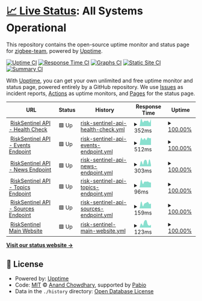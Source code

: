 # [📈 Live Status](https://status.risksentinel.com): <!--live status--> **All Systems Operational**

This repository contains the open-source uptime monitor and status page for [zigbee-team](https://status.risksentinel.com), powered by [Upptime](https://github.com/upptime/upptime).

[![Uptime CI](https://github.com/zigbee-team/risksentinel-status/workflows/Uptime%20CI/badge.svg)](https://github.com/zigbee-team/risksentinel-status/actions?query=workflow%3A%22Uptime+CI%22)
[![Response Time CI](https://github.com/zigbee-team/risksentinel-status/workflows/Response%20Time%20CI/badge.svg)](https://github.com/zigbee-team/risksentinel-status/actions?query=workflow%3A%22Response+Time+CI%22)
[![Graphs CI](https://github.com/zigbee-team/risksentinel-status/workflows/Graphs%20CI/badge.svg)](https://github.com/zigbee-team/risksentinel-status/actions?query=workflow%3A%22Graphs+CI%22)
[![Static Site CI](https://github.com/zigbee-team/risksentinel-status/workflows/Static%20Site%20CI/badge.svg)](https://github.com/zigbee-team/risksentinel-status/actions?query=workflow%3A%22Static+Site+CI%22)
[![Summary CI](https://github.com/zigbee-team/risksentinel-status/workflows/Summary%20CI/badge.svg)](https://github.com/zigbee-team/risksentinel-status/actions?query=workflow%3A%22Summary+CI%22)

With [Upptime](https://upptime.js.org), you can get your own unlimited and free uptime monitor and status page, powered entirely by a GitHub repository. We use [Issues](https://github.com/zigbee-team/risksentinel-status/issues) as incident reports, [Actions](https://github.com/zigbee-team/risksentinel-status/actions) as uptime monitors, and [Pages](https://status.risksentinel.com) for the status page.

<!--start: status pages-->
<!-- This summary is generated by Upptime (https://github.com/upptime/upptime) -->
<!-- Do not edit this manually, your changes will be overwritten -->
<!-- prettier-ignore -->
| URL | Status | History | Response Time | Uptime |
| --- | ------ | ------- | ------------- | ------ |
| <img alt="" src="https://icons.duckduckgo.com/ip3/risksentinel.ai.ico" height="13"> [RiskSentinel API - Health Check](https://risksentinel.ai/health) | 🟩 Up | [risk-sentinel-api-health-check.yml](https://github.com/zigbee-team/risksentinel-status/commits/HEAD/history/risk-sentinel-api-health-check.yml) | <details><summary><img alt="Response time graph" src="./graphs/risk-sentinel-api-health-check/response-time-week.png" height="20"> 352ms</summary><br><a href="https://status.risksentinel.ai/history/risk-sentinel-api-health-check"><img alt="Response time 302" src="https://img.shields.io/endpoint?url=https%3A%2F%2Fraw.githubusercontent.com%2Fzigbee-team%2Frisksentinel-status%2FHEAD%2Fapi%2Frisk-sentinel-api-health-check%2Fresponse-time.json"></a><br><a href="https://status.risksentinel.ai/history/risk-sentinel-api-health-check"><img alt="24-hour response time 476" src="https://img.shields.io/endpoint?url=https%3A%2F%2Fraw.githubusercontent.com%2Fzigbee-team%2Frisksentinel-status%2FHEAD%2Fapi%2Frisk-sentinel-api-health-check%2Fresponse-time-day.json"></a><br><a href="https://status.risksentinel.ai/history/risk-sentinel-api-health-check"><img alt="7-day response time 352" src="https://img.shields.io/endpoint?url=https%3A%2F%2Fraw.githubusercontent.com%2Fzigbee-team%2Frisksentinel-status%2FHEAD%2Fapi%2Frisk-sentinel-api-health-check%2Fresponse-time-week.json"></a><br><a href="https://status.risksentinel.ai/history/risk-sentinel-api-health-check"><img alt="30-day response time 370" src="https://img.shields.io/endpoint?url=https%3A%2F%2Fraw.githubusercontent.com%2Fzigbee-team%2Frisksentinel-status%2FHEAD%2Fapi%2Frisk-sentinel-api-health-check%2Fresponse-time-month.json"></a><br><a href="https://status.risksentinel.ai/history/risk-sentinel-api-health-check"><img alt="1-year response time 302" src="https://img.shields.io/endpoint?url=https%3A%2F%2Fraw.githubusercontent.com%2Fzigbee-team%2Frisksentinel-status%2FHEAD%2Fapi%2Frisk-sentinel-api-health-check%2Fresponse-time-year.json"></a></details> | <details><summary><a href="https://status.risksentinel.ai/history/risk-sentinel-api-health-check">100.00%</a></summary><a href="https://status.risksentinel.ai/history/risk-sentinel-api-health-check"><img alt="All-time uptime 100.00%" src="https://img.shields.io/endpoint?url=https%3A%2F%2Fraw.githubusercontent.com%2Fzigbee-team%2Frisksentinel-status%2FHEAD%2Fapi%2Frisk-sentinel-api-health-check%2Fuptime.json"></a><br><a href="https://status.risksentinel.ai/history/risk-sentinel-api-health-check"><img alt="24-hour uptime 100.00%" src="https://img.shields.io/endpoint?url=https%3A%2F%2Fraw.githubusercontent.com%2Fzigbee-team%2Frisksentinel-status%2FHEAD%2Fapi%2Frisk-sentinel-api-health-check%2Fuptime-day.json"></a><br><a href="https://status.risksentinel.ai/history/risk-sentinel-api-health-check"><img alt="7-day uptime 100.00%" src="https://img.shields.io/endpoint?url=https%3A%2F%2Fraw.githubusercontent.com%2Fzigbee-team%2Frisksentinel-status%2FHEAD%2Fapi%2Frisk-sentinel-api-health-check%2Fuptime-week.json"></a><br><a href="https://status.risksentinel.ai/history/risk-sentinel-api-health-check"><img alt="30-day uptime 100.00%" src="https://img.shields.io/endpoint?url=https%3A%2F%2Fraw.githubusercontent.com%2Fzigbee-team%2Frisksentinel-status%2FHEAD%2Fapi%2Frisk-sentinel-api-health-check%2Fuptime-month.json"></a><br><a href="https://status.risksentinel.ai/history/risk-sentinel-api-health-check"><img alt="1-year uptime 100.00%" src="https://img.shields.io/endpoint?url=https%3A%2F%2Fraw.githubusercontent.com%2Fzigbee-team%2Frisksentinel-status%2FHEAD%2Fapi%2Frisk-sentinel-api-health-check%2Fuptime-year.json"></a></details>
| <img alt="" src="https://icons.duckduckgo.com/ip3/api.risksentinel.ai.ico" height="13"> [RiskSentinel API - Events Endpoint](https://api.risksentinel.ai/v1/events) | 🟩 Up | [risk-sentinel-api-events-endpoint.yml](https://github.com/zigbee-team/risksentinel-status/commits/HEAD/history/risk-sentinel-api-events-endpoint.yml) | <details><summary><img alt="Response time graph" src="./graphs/risk-sentinel-api-events-endpoint/response-time-week.png" height="20"> 512ms</summary><br><a href="https://status.risksentinel.ai/history/risk-sentinel-api-events-endpoint"><img alt="Response time 409" src="https://img.shields.io/endpoint?url=https%3A%2F%2Fraw.githubusercontent.com%2Fzigbee-team%2Frisksentinel-status%2FHEAD%2Fapi%2Frisk-sentinel-api-events-endpoint%2Fresponse-time.json"></a><br><a href="https://status.risksentinel.ai/history/risk-sentinel-api-events-endpoint"><img alt="24-hour response time 629" src="https://img.shields.io/endpoint?url=https%3A%2F%2Fraw.githubusercontent.com%2Fzigbee-team%2Frisksentinel-status%2FHEAD%2Fapi%2Frisk-sentinel-api-events-endpoint%2Fresponse-time-day.json"></a><br><a href="https://status.risksentinel.ai/history/risk-sentinel-api-events-endpoint"><img alt="7-day response time 512" src="https://img.shields.io/endpoint?url=https%3A%2F%2Fraw.githubusercontent.com%2Fzigbee-team%2Frisksentinel-status%2FHEAD%2Fapi%2Frisk-sentinel-api-events-endpoint%2Fresponse-time-week.json"></a><br><a href="https://status.risksentinel.ai/history/risk-sentinel-api-events-endpoint"><img alt="30-day response time 572" src="https://img.shields.io/endpoint?url=https%3A%2F%2Fraw.githubusercontent.com%2Fzigbee-team%2Frisksentinel-status%2FHEAD%2Fapi%2Frisk-sentinel-api-events-endpoint%2Fresponse-time-month.json"></a><br><a href="https://status.risksentinel.ai/history/risk-sentinel-api-events-endpoint"><img alt="1-year response time 409" src="https://img.shields.io/endpoint?url=https%3A%2F%2Fraw.githubusercontent.com%2Fzigbee-team%2Frisksentinel-status%2FHEAD%2Fapi%2Frisk-sentinel-api-events-endpoint%2Fresponse-time-year.json"></a></details> | <details><summary><a href="https://status.risksentinel.ai/history/risk-sentinel-api-events-endpoint">100.00%</a></summary><a href="https://status.risksentinel.ai/history/risk-sentinel-api-events-endpoint"><img alt="All-time uptime 100.00%" src="https://img.shields.io/endpoint?url=https%3A%2F%2Fraw.githubusercontent.com%2Fzigbee-team%2Frisksentinel-status%2FHEAD%2Fapi%2Frisk-sentinel-api-events-endpoint%2Fuptime.json"></a><br><a href="https://status.risksentinel.ai/history/risk-sentinel-api-events-endpoint"><img alt="24-hour uptime 100.00%" src="https://img.shields.io/endpoint?url=https%3A%2F%2Fraw.githubusercontent.com%2Fzigbee-team%2Frisksentinel-status%2FHEAD%2Fapi%2Frisk-sentinel-api-events-endpoint%2Fuptime-day.json"></a><br><a href="https://status.risksentinel.ai/history/risk-sentinel-api-events-endpoint"><img alt="7-day uptime 100.00%" src="https://img.shields.io/endpoint?url=https%3A%2F%2Fraw.githubusercontent.com%2Fzigbee-team%2Frisksentinel-status%2FHEAD%2Fapi%2Frisk-sentinel-api-events-endpoint%2Fuptime-week.json"></a><br><a href="https://status.risksentinel.ai/history/risk-sentinel-api-events-endpoint"><img alt="30-day uptime 100.00%" src="https://img.shields.io/endpoint?url=https%3A%2F%2Fraw.githubusercontent.com%2Fzigbee-team%2Frisksentinel-status%2FHEAD%2Fapi%2Frisk-sentinel-api-events-endpoint%2Fuptime-month.json"></a><br><a href="https://status.risksentinel.ai/history/risk-sentinel-api-events-endpoint"><img alt="1-year uptime 100.00%" src="https://img.shields.io/endpoint?url=https%3A%2F%2Fraw.githubusercontent.com%2Fzigbee-team%2Frisksentinel-status%2FHEAD%2Fapi%2Frisk-sentinel-api-events-endpoint%2Fuptime-year.json"></a></details>
| <img alt="" src="https://icons.duckduckgo.com/ip3/api.risksentinel.ai.ico" height="13"> [RiskSentinel API - News Endpoint](https://api.risksentinel.ai/v1/news) | 🟩 Up | [risk-sentinel-api-news-endpoint.yml](https://github.com/zigbee-team/risksentinel-status/commits/HEAD/history/risk-sentinel-api-news-endpoint.yml) | <details><summary><img alt="Response time graph" src="./graphs/risk-sentinel-api-news-endpoint/response-time-week.png" height="20"> 303ms</summary><br><a href="https://status.risksentinel.ai/history/risk-sentinel-api-news-endpoint"><img alt="Response time 237" src="https://img.shields.io/endpoint?url=https%3A%2F%2Fraw.githubusercontent.com%2Fzigbee-team%2Frisksentinel-status%2FHEAD%2Fapi%2Frisk-sentinel-api-news-endpoint%2Fresponse-time.json"></a><br><a href="https://status.risksentinel.ai/history/risk-sentinel-api-news-endpoint"><img alt="24-hour response time 540" src="https://img.shields.io/endpoint?url=https%3A%2F%2Fraw.githubusercontent.com%2Fzigbee-team%2Frisksentinel-status%2FHEAD%2Fapi%2Frisk-sentinel-api-news-endpoint%2Fresponse-time-day.json"></a><br><a href="https://status.risksentinel.ai/history/risk-sentinel-api-news-endpoint"><img alt="7-day response time 303" src="https://img.shields.io/endpoint?url=https%3A%2F%2Fraw.githubusercontent.com%2Fzigbee-team%2Frisksentinel-status%2FHEAD%2Fapi%2Frisk-sentinel-api-news-endpoint%2Fresponse-time-week.json"></a><br><a href="https://status.risksentinel.ai/history/risk-sentinel-api-news-endpoint"><img alt="30-day response time 368" src="https://img.shields.io/endpoint?url=https%3A%2F%2Fraw.githubusercontent.com%2Fzigbee-team%2Frisksentinel-status%2FHEAD%2Fapi%2Frisk-sentinel-api-news-endpoint%2Fresponse-time-month.json"></a><br><a href="https://status.risksentinel.ai/history/risk-sentinel-api-news-endpoint"><img alt="1-year response time 237" src="https://img.shields.io/endpoint?url=https%3A%2F%2Fraw.githubusercontent.com%2Fzigbee-team%2Frisksentinel-status%2FHEAD%2Fapi%2Frisk-sentinel-api-news-endpoint%2Fresponse-time-year.json"></a></details> | <details><summary><a href="https://status.risksentinel.ai/history/risk-sentinel-api-news-endpoint">100.00%</a></summary><a href="https://status.risksentinel.ai/history/risk-sentinel-api-news-endpoint"><img alt="All-time uptime 100.00%" src="https://img.shields.io/endpoint?url=https%3A%2F%2Fraw.githubusercontent.com%2Fzigbee-team%2Frisksentinel-status%2FHEAD%2Fapi%2Frisk-sentinel-api-news-endpoint%2Fuptime.json"></a><br><a href="https://status.risksentinel.ai/history/risk-sentinel-api-news-endpoint"><img alt="24-hour uptime 100.00%" src="https://img.shields.io/endpoint?url=https%3A%2F%2Fraw.githubusercontent.com%2Fzigbee-team%2Frisksentinel-status%2FHEAD%2Fapi%2Frisk-sentinel-api-news-endpoint%2Fuptime-day.json"></a><br><a href="https://status.risksentinel.ai/history/risk-sentinel-api-news-endpoint"><img alt="7-day uptime 100.00%" src="https://img.shields.io/endpoint?url=https%3A%2F%2Fraw.githubusercontent.com%2Fzigbee-team%2Frisksentinel-status%2FHEAD%2Fapi%2Frisk-sentinel-api-news-endpoint%2Fuptime-week.json"></a><br><a href="https://status.risksentinel.ai/history/risk-sentinel-api-news-endpoint"><img alt="30-day uptime 100.00%" src="https://img.shields.io/endpoint?url=https%3A%2F%2Fraw.githubusercontent.com%2Fzigbee-team%2Frisksentinel-status%2FHEAD%2Fapi%2Frisk-sentinel-api-news-endpoint%2Fuptime-month.json"></a><br><a href="https://status.risksentinel.ai/history/risk-sentinel-api-news-endpoint"><img alt="1-year uptime 100.00%" src="https://img.shields.io/endpoint?url=https%3A%2F%2Fraw.githubusercontent.com%2Fzigbee-team%2Frisksentinel-status%2FHEAD%2Fapi%2Frisk-sentinel-api-news-endpoint%2Fuptime-year.json"></a></details>
| <img alt="" src="https://icons.duckduckgo.com/ip3/api.risksentinel.ai.ico" height="13"> [RiskSentinel API - Topics Endpoint](https://api.risksentinel.ai/v1/topics) | 🟩 Up | [risk-sentinel-api-topics-endpoint.yml](https://github.com/zigbee-team/risksentinel-status/commits/HEAD/history/risk-sentinel-api-topics-endpoint.yml) | <details><summary><img alt="Response time graph" src="./graphs/risk-sentinel-api-topics-endpoint/response-time-week.png" height="20"> 96ms</summary><br><a href="https://status.risksentinel.ai/history/risk-sentinel-api-topics-endpoint"><img alt="Response time 62" src="https://img.shields.io/endpoint?url=https%3A%2F%2Fraw.githubusercontent.com%2Fzigbee-team%2Frisksentinel-status%2FHEAD%2Fapi%2Frisk-sentinel-api-topics-endpoint%2Fresponse-time.json"></a><br><a href="https://status.risksentinel.ai/history/risk-sentinel-api-topics-endpoint"><img alt="24-hour response time 112" src="https://img.shields.io/endpoint?url=https%3A%2F%2Fraw.githubusercontent.com%2Fzigbee-team%2Frisksentinel-status%2FHEAD%2Fapi%2Frisk-sentinel-api-topics-endpoint%2Fresponse-time-day.json"></a><br><a href="https://status.risksentinel.ai/history/risk-sentinel-api-topics-endpoint"><img alt="7-day response time 96" src="https://img.shields.io/endpoint?url=https%3A%2F%2Fraw.githubusercontent.com%2Fzigbee-team%2Frisksentinel-status%2FHEAD%2Fapi%2Frisk-sentinel-api-topics-endpoint%2Fresponse-time-week.json"></a><br><a href="https://status.risksentinel.ai/history/risk-sentinel-api-topics-endpoint"><img alt="30-day response time 87" src="https://img.shields.io/endpoint?url=https%3A%2F%2Fraw.githubusercontent.com%2Fzigbee-team%2Frisksentinel-status%2FHEAD%2Fapi%2Frisk-sentinel-api-topics-endpoint%2Fresponse-time-month.json"></a><br><a href="https://status.risksentinel.ai/history/risk-sentinel-api-topics-endpoint"><img alt="1-year response time 62" src="https://img.shields.io/endpoint?url=https%3A%2F%2Fraw.githubusercontent.com%2Fzigbee-team%2Frisksentinel-status%2FHEAD%2Fapi%2Frisk-sentinel-api-topics-endpoint%2Fresponse-time-year.json"></a></details> | <details><summary><a href="https://status.risksentinel.ai/history/risk-sentinel-api-topics-endpoint">100.00%</a></summary><a href="https://status.risksentinel.ai/history/risk-sentinel-api-topics-endpoint"><img alt="All-time uptime 100.00%" src="https://img.shields.io/endpoint?url=https%3A%2F%2Fraw.githubusercontent.com%2Fzigbee-team%2Frisksentinel-status%2FHEAD%2Fapi%2Frisk-sentinel-api-topics-endpoint%2Fuptime.json"></a><br><a href="https://status.risksentinel.ai/history/risk-sentinel-api-topics-endpoint"><img alt="24-hour uptime 100.00%" src="https://img.shields.io/endpoint?url=https%3A%2F%2Fraw.githubusercontent.com%2Fzigbee-team%2Frisksentinel-status%2FHEAD%2Fapi%2Frisk-sentinel-api-topics-endpoint%2Fuptime-day.json"></a><br><a href="https://status.risksentinel.ai/history/risk-sentinel-api-topics-endpoint"><img alt="7-day uptime 100.00%" src="https://img.shields.io/endpoint?url=https%3A%2F%2Fraw.githubusercontent.com%2Fzigbee-team%2Frisksentinel-status%2FHEAD%2Fapi%2Frisk-sentinel-api-topics-endpoint%2Fuptime-week.json"></a><br><a href="https://status.risksentinel.ai/history/risk-sentinel-api-topics-endpoint"><img alt="30-day uptime 100.00%" src="https://img.shields.io/endpoint?url=https%3A%2F%2Fraw.githubusercontent.com%2Fzigbee-team%2Frisksentinel-status%2FHEAD%2Fapi%2Frisk-sentinel-api-topics-endpoint%2Fuptime-month.json"></a><br><a href="https://status.risksentinel.ai/history/risk-sentinel-api-topics-endpoint"><img alt="1-year uptime 100.00%" src="https://img.shields.io/endpoint?url=https%3A%2F%2Fraw.githubusercontent.com%2Fzigbee-team%2Frisksentinel-status%2FHEAD%2Fapi%2Frisk-sentinel-api-topics-endpoint%2Fuptime-year.json"></a></details>
| <img alt="" src="https://icons.duckduckgo.com/ip3/api.risksentinel.ai.ico" height="13"> [RiskSentinel API - Sources Endpoint](https://api.risksentinel.ai/v1/sources) | 🟩 Up | [risk-sentinel-api-sources-endpoint.yml](https://github.com/zigbee-team/risksentinel-status/commits/HEAD/history/risk-sentinel-api-sources-endpoint.yml) | <details><summary><img alt="Response time graph" src="./graphs/risk-sentinel-api-sources-endpoint/response-time-week.png" height="20"> 159ms</summary><br><a href="https://status.risksentinel.ai/history/risk-sentinel-api-sources-endpoint"><img alt="Response time 87" src="https://img.shields.io/endpoint?url=https%3A%2F%2Fraw.githubusercontent.com%2Fzigbee-team%2Frisksentinel-status%2FHEAD%2Fapi%2Frisk-sentinel-api-sources-endpoint%2Fresponse-time.json"></a><br><a href="https://status.risksentinel.ai/history/risk-sentinel-api-sources-endpoint"><img alt="24-hour response time 190" src="https://img.shields.io/endpoint?url=https%3A%2F%2Fraw.githubusercontent.com%2Fzigbee-team%2Frisksentinel-status%2FHEAD%2Fapi%2Frisk-sentinel-api-sources-endpoint%2Fresponse-time-day.json"></a><br><a href="https://status.risksentinel.ai/history/risk-sentinel-api-sources-endpoint"><img alt="7-day response time 159" src="https://img.shields.io/endpoint?url=https%3A%2F%2Fraw.githubusercontent.com%2Fzigbee-team%2Frisksentinel-status%2FHEAD%2Fapi%2Frisk-sentinel-api-sources-endpoint%2Fresponse-time-week.json"></a><br><a href="https://status.risksentinel.ai/history/risk-sentinel-api-sources-endpoint"><img alt="30-day response time 128" src="https://img.shields.io/endpoint?url=https%3A%2F%2Fraw.githubusercontent.com%2Fzigbee-team%2Frisksentinel-status%2FHEAD%2Fapi%2Frisk-sentinel-api-sources-endpoint%2Fresponse-time-month.json"></a><br><a href="https://status.risksentinel.ai/history/risk-sentinel-api-sources-endpoint"><img alt="1-year response time 87" src="https://img.shields.io/endpoint?url=https%3A%2F%2Fraw.githubusercontent.com%2Fzigbee-team%2Frisksentinel-status%2FHEAD%2Fapi%2Frisk-sentinel-api-sources-endpoint%2Fresponse-time-year.json"></a></details> | <details><summary><a href="https://status.risksentinel.ai/history/risk-sentinel-api-sources-endpoint">100.00%</a></summary><a href="https://status.risksentinel.ai/history/risk-sentinel-api-sources-endpoint"><img alt="All-time uptime 100.00%" src="https://img.shields.io/endpoint?url=https%3A%2F%2Fraw.githubusercontent.com%2Fzigbee-team%2Frisksentinel-status%2FHEAD%2Fapi%2Frisk-sentinel-api-sources-endpoint%2Fuptime.json"></a><br><a href="https://status.risksentinel.ai/history/risk-sentinel-api-sources-endpoint"><img alt="24-hour uptime 100.00%" src="https://img.shields.io/endpoint?url=https%3A%2F%2Fraw.githubusercontent.com%2Fzigbee-team%2Frisksentinel-status%2FHEAD%2Fapi%2Frisk-sentinel-api-sources-endpoint%2Fuptime-day.json"></a><br><a href="https://status.risksentinel.ai/history/risk-sentinel-api-sources-endpoint"><img alt="7-day uptime 100.00%" src="https://img.shields.io/endpoint?url=https%3A%2F%2Fraw.githubusercontent.com%2Fzigbee-team%2Frisksentinel-status%2FHEAD%2Fapi%2Frisk-sentinel-api-sources-endpoint%2Fuptime-week.json"></a><br><a href="https://status.risksentinel.ai/history/risk-sentinel-api-sources-endpoint"><img alt="30-day uptime 100.00%" src="https://img.shields.io/endpoint?url=https%3A%2F%2Fraw.githubusercontent.com%2Fzigbee-team%2Frisksentinel-status%2FHEAD%2Fapi%2Frisk-sentinel-api-sources-endpoint%2Fuptime-month.json"></a><br><a href="https://status.risksentinel.ai/history/risk-sentinel-api-sources-endpoint"><img alt="1-year uptime 100.00%" src="https://img.shields.io/endpoint?url=https%3A%2F%2Fraw.githubusercontent.com%2Fzigbee-team%2Frisksentinel-status%2FHEAD%2Fapi%2Frisk-sentinel-api-sources-endpoint%2Fuptime-year.json"></a></details>
| <img alt="" src="https://icons.duckduckgo.com/ip3/risksentinel.ai.ico" height="13"> [RiskSentinel Main Website](https://risksentinel.ai) | 🟩 Up | [risk-sentinel-main-website.yml](https://github.com/zigbee-team/risksentinel-status/commits/HEAD/history/risk-sentinel-main-website.yml) | <details><summary><img alt="Response time graph" src="./graphs/risk-sentinel-main-website/response-time-week.png" height="20"> 123ms</summary><br><a href="https://status.risksentinel.ai/history/risk-sentinel-main-website"><img alt="Response time 71" src="https://img.shields.io/endpoint?url=https%3A%2F%2Fraw.githubusercontent.com%2Fzigbee-team%2Frisksentinel-status%2FHEAD%2Fapi%2Frisk-sentinel-main-website%2Fresponse-time.json"></a><br><a href="https://status.risksentinel.ai/history/risk-sentinel-main-website"><img alt="24-hour response time 92" src="https://img.shields.io/endpoint?url=https%3A%2F%2Fraw.githubusercontent.com%2Fzigbee-team%2Frisksentinel-status%2FHEAD%2Fapi%2Frisk-sentinel-main-website%2Fresponse-time-day.json"></a><br><a href="https://status.risksentinel.ai/history/risk-sentinel-main-website"><img alt="7-day response time 123" src="https://img.shields.io/endpoint?url=https%3A%2F%2Fraw.githubusercontent.com%2Fzigbee-team%2Frisksentinel-status%2FHEAD%2Fapi%2Frisk-sentinel-main-website%2Fresponse-time-week.json"></a><br><a href="https://status.risksentinel.ai/history/risk-sentinel-main-website"><img alt="30-day response time 88" src="https://img.shields.io/endpoint?url=https%3A%2F%2Fraw.githubusercontent.com%2Fzigbee-team%2Frisksentinel-status%2FHEAD%2Fapi%2Frisk-sentinel-main-website%2Fresponse-time-month.json"></a><br><a href="https://status.risksentinel.ai/history/risk-sentinel-main-website"><img alt="1-year response time 71" src="https://img.shields.io/endpoint?url=https%3A%2F%2Fraw.githubusercontent.com%2Fzigbee-team%2Frisksentinel-status%2FHEAD%2Fapi%2Frisk-sentinel-main-website%2Fresponse-time-year.json"></a></details> | <details><summary><a href="https://status.risksentinel.ai/history/risk-sentinel-main-website">100.00%</a></summary><a href="https://status.risksentinel.ai/history/risk-sentinel-main-website"><img alt="All-time uptime 100.00%" src="https://img.shields.io/endpoint?url=https%3A%2F%2Fraw.githubusercontent.com%2Fzigbee-team%2Frisksentinel-status%2FHEAD%2Fapi%2Frisk-sentinel-main-website%2Fuptime.json"></a><br><a href="https://status.risksentinel.ai/history/risk-sentinel-main-website"><img alt="24-hour uptime 100.00%" src="https://img.shields.io/endpoint?url=https%3A%2F%2Fraw.githubusercontent.com%2Fzigbee-team%2Frisksentinel-status%2FHEAD%2Fapi%2Frisk-sentinel-main-website%2Fuptime-day.json"></a><br><a href="https://status.risksentinel.ai/history/risk-sentinel-main-website"><img alt="7-day uptime 100.00%" src="https://img.shields.io/endpoint?url=https%3A%2F%2Fraw.githubusercontent.com%2Fzigbee-team%2Frisksentinel-status%2FHEAD%2Fapi%2Frisk-sentinel-main-website%2Fuptime-week.json"></a><br><a href="https://status.risksentinel.ai/history/risk-sentinel-main-website"><img alt="30-day uptime 100.00%" src="https://img.shields.io/endpoint?url=https%3A%2F%2Fraw.githubusercontent.com%2Fzigbee-team%2Frisksentinel-status%2FHEAD%2Fapi%2Frisk-sentinel-main-website%2Fuptime-month.json"></a><br><a href="https://status.risksentinel.ai/history/risk-sentinel-main-website"><img alt="1-year uptime 100.00%" src="https://img.shields.io/endpoint?url=https%3A%2F%2Fraw.githubusercontent.com%2Fzigbee-team%2Frisksentinel-status%2FHEAD%2Fapi%2Frisk-sentinel-main-website%2Fuptime-year.json"></a></details>

<!--end: status pages-->

[**Visit our status website →**](https://status.risksentinel.com)

## 📄 License

- Powered by: [Upptime](https://github.com/upptime/upptime)
- Code: [MIT](./LICENSE) © [Anand Chowdhary](https://anandchowdhary.com), supported by [Pabio](https://pabio.com)
- Data in the `./history` directory: [Open Database License](https://opendatacommons.org/licenses/odbl/1-0/)
